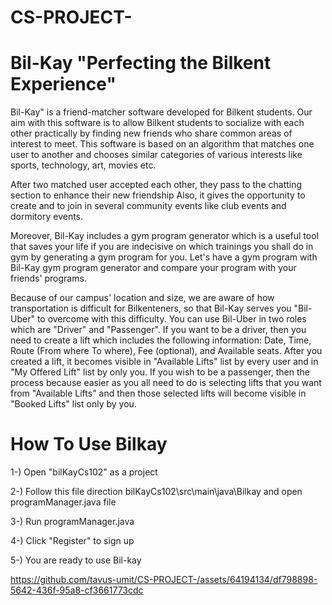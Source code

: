 # CS-PROJECT-
# Bil-Kay "Perfecting the Bilkent Experience"
Bil-Kay" is a friend-matcher software developed for Bilkent students. Our aim with this software is to allow Bilkent students to socialize with each other practically by finding new friends who share common areas of interest to meet. This software is based on an algorithm that matches one user to another and chooses similar categories of various interests like sports, technology, art, movies etc. 

After two matched user accepted each other, they pass to the chatting section to enhance their new friendship Also, it gives the opportunity to create and to join in several community events like club events and dormitory events. 

Moreover, Bil-Kay includes a gym program generator which is a useful tool that saves your life if you are indecisive on which trainings you shall do in gym by generating a gym program for you. Let's have a gym program with Bil-Kay gym program generator and compare your program with your friends' programs. 

Because of our campus' location and size, we are aware of how transportation is difficult for Bilkenteners, so that Bil-Kay serves you "Bil-Uber" to overcome with this difficulty. You can use Bil-Uber in two roles which are "Driver" and "Passenger". If you want to be a driver, then you need to create a lift which includes the following information: Date, Time, Route (From where To where), Fee (optional), and Available seats. After you created a lift, it becomes visible in "Available Lifts" list by every user and in "My Offered Lift" list by only you. If you wish to be a passenger, then the process because easier as you all need to do is selecting lifts that you want from "Available Lifts" and then those selected lifts will become visible in "Booked Lifts" list only by you.

# How To Use Bilkay
1-) Open "bilKayCs102" as a project

2-) Follow this file direction bilKayCs102\src\main\java\Bilkay and open programManager.java file

3-) Run programManager.java

4-) Click "Register" to sign up

5-) You are ready to use Bil-kay



https://github.com/tavus-umit/CS-PROJECT-/assets/64194134/df798898-5642-436f-95a8-cf3661773cdc


